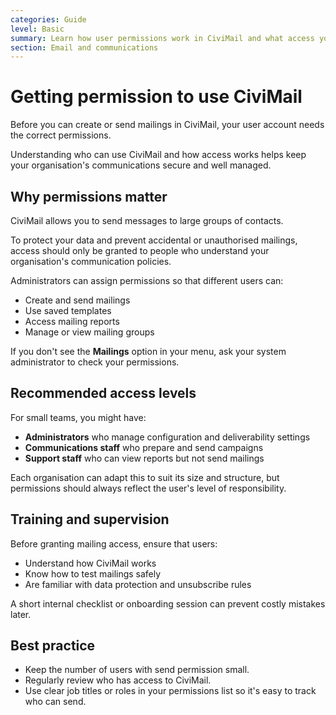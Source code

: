 ```yaml
---
categories: Guide
level: Basic
summary: Learn how user permissions work in CiviMail and what access you need before creating or sending bulk emails.
section: Email and communications
---
```


# Getting permission to use CiviMail

Before you can create or send mailings in CiviMail, your user account needs the correct permissions.

Understanding who can use CiviMail and how access works helps keep your organisation's communications secure and well managed.

## Why permissions matter

CiviMail allows you to send messages to large groups of contacts.

To protect your data and prevent accidental or unauthorised mailings, access should only be granted to people who understand your organisation's communication policies.

Administrators can assign permissions so that different users can:

- Create and send mailings  
- Use saved templates  
- Access mailing reports  
- Manage or view mailing groups  

If you don't see the **Mailings** option in your menu, ask your system administrator to check your permissions.

## Recommended access levels

For small teams, you might have:

- **Administrators** who manage configuration and deliverability settings  
- **Communications staff** who prepare and send campaigns  
- **Support staff** who can view reports but not send mailings  

Each organisation can adapt this to suit its size and structure, but permissions should always reflect the user's level of responsibility.

## Training and supervision

Before granting mailing access, ensure that users:

- Understand how CiviMail works  
- Know how to test mailings safely  
- Are familiar with data protection and unsubscribe rules  

A short internal checklist or onboarding session can prevent costly mistakes later.

## Best practice

- Keep the number of users with send permission small.  
- Regularly review who has access to CiviMail.  
- Use clear job titles or roles in your permissions list so it's easy to track who can send.

